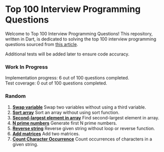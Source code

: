 # Top 100 Interview Programming Questions

Welcome to Top 100 Interview Programming Questions! This repository, written in Dart, is dedicated to solving the top
100 interview programming questions sourced
from [this article](https://shirsh94.medium.com/top-100-interview-programming-questions-that-asks-many-times-5c5bf36449ab).

Additional tests will be added later to ensure code accuracy.

### Work In Progress

Implementation progress: 6 out of 100 questions completed.  
Test coverage: 0 out of 100 questions completed.

### Random

1. [<b>Swap variable</b>](https://github.com/sharmadhiraj/top-100-interview-programming-questions/blob/main/random/swap.dart)
   Swap two variables without using a third variable.
2. [<b>Sort array</b>](https://github.com/sharmadhiraj/top-100-interview-programming-questions/blob/main/random/sort_array.dart)
   Sort an array without using sort function.
3. [<b>Second-largest element in array</b>](https://github.com/sharmadhiraj/top-100-interview-programming-questions/blob/main/random/second_largest_element.dart)
   Find second-largest element in array.
4. [<b>N prime numbers</b>](https://github.com/sharmadhiraj/top-100-interview-programming-questions/blob/main/random/n_prime_numbers.dart)
   Generate first N prime numbers.
5. [<b>Reverse string</b>](https://github.com/sharmadhiraj/top-100-interview-programming-questions/blob/main/random/reverse_string.dart)
   Reverse given string without loop or reverse function.
6. [<b>Add matrices</b>](https://github.com/sharmadhiraj/top-100-interview-programming-questions/blob/main/random/add_matrix.dart)
   Add two matrices.
7. [<b>Count Character Occurrence</b>](https://github.com/sharmadhiraj/top-100-interview-programming-questions/blob/main/random/count_character_occurrence.dart)
   Count occurrences of characters in a given string.